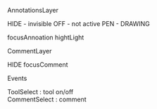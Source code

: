 AnnotationsLayer

HIDE - invisible
OFF - not active
PEN - DRAWING

focusAnnoation
hightLight

CommentLayer

HIDE
focusComment

Events

ToolSelect : tool on/off  
 CommentSelect : comment
